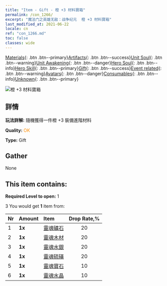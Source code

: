 ```yaml
---
title: "Item - Gift - 橙 +3 材料寶箱"
permalink: /con_1266/
excerpt: "魔法门之英雄无敌：战争纪元  橙 +3 材料寶箱"
last_modified_at: 2021-06-22
locale: cn
ref: "con_1266.md"
toc: false
classes: wide
---
```

 [Materials](/ItemsCN/){: .btn .btn--primary}[Artifacts](/ItemsCN/Artifacts/){: .btn .btn--success}[Unit Soul](/ItemsCN/UnitSoul/){: .btn .btn--warning}[Unit Awakening](/ItemsCN/UnitAwakening/){: .btn .btn--danger}[Hero Soul](/ItemsCN/HeroSoul/){: .btn .btn--info}[Hero Skill](/ItemsCN/HeroSkill/){: .btn .btn--primary}[Gift](/ItemsCN/Gift/){: .btn .btn--success}[Event related](/ItemsCN/Events/){: .btn .btn--warning}[Avatars](/ItemsCN/Avatars/){: .btn .btn--danger}[Consumables](/ItemsCN/Consumables/){: .btn .btn--info}[Unknown](/ItemsCN/Unknown/){: .btn .btn--primary}

 ![橙 +3 材料寶箱](/images/t/i_304002.png)

## 詳情
 **玩法詳解:** 隨機獲得一件橙 +3 裝備進階材料

 **Quality:** <span style="color: #FF8C00">OK</span>

 **Type:** Gift

## Gather

  None

## This item contains:

 **Required Level to open:** 1

 3 You would get **1** item  from:

  | Nr | Amount |     Item    | Drop Rate,% |
  |:---|:-------|:------------|:---------:|
  | 1 |  **1x** | [靈魂礦石](/cn/Items/mat_82/) | 20 | 
  | 2 |  **1x** | [靈魂木材](/cn/Items/mat_83/) | 20 | 
  | 3 |  **1x** | [靈魂水銀](/cn/Items/mat_84/) | 20 | 
  | 4 |  **1x** | [靈魂硫磺](/cn/Items/mat_85/) | 20 | 
  | 5 |  **1x** | [靈魂寶石](/cn/Items/mat_86/) | 10 | 
  | 6 |  **1x** | [靈魂水晶](/cn/Items/mat_87/) | 10 | 
